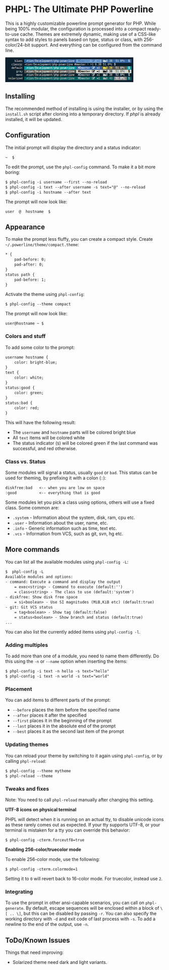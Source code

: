 PHPL: The Ultimate PHP Powerline
================================

This is a highly customizable powerline prompt generator for PHP. While being 100%
modular, the configuration is processed into a compact ready-to-use cache. Themes
are extremely dynamic, making use of a CSS-like syntax to add styles to panels based
on type, status or class, with 256-color/24-bit support. And everything can be configured
from the command line.

![phpl-themes](docs/phpl-themes.jpg)

## Installing

The recommended method of installing is using the installer, or by using the 
`install.sh` script after cloning into a temporary directory. If *phpl* is already
installed, it will be updated.

## Configuration

The initial prompt will display the directory and a status indicator:

    ~  $

To edit the prompt, use the `phpl-config` command. To make it a bit more boring:

    $ phpl-config -i username --first --no-reload
    $ phpl-config -i text --after username -s text="@" --no-reload
    $ phpl-config -i hostname --after text

The prompt will now look like:

    user  @  hostname  $

## Appearance

To make the prompt less fluffy, you can create a compact style. Create `~/.powerline/theme/compact.theme`:

    * {
        pad-before: 0;
        pad-after: 0;
    }
    status path {
        pad-before: 1;
    }

Activate the theme using `phpl-config`:

    $ phpl-config --theme compact

The prompt will now look like:

    user@hostname ~ $

### Colors and stuff

To add some color to the prompt:

    username hostname {
        color: bright-blue;
    }
    text {
        color: white;
    }
    status:good {
        color: green;
    }
    status:bad {
        color: red;
    }

This will have the following result:

 *  The `username` and `hostname` parts will be colored bright blue
 *  All `text` items will be colored white
 *  The status indicator (`$`) will be colored green if the last command was successful, and
    red otherwise.

### Class vs. Status

Some modules will signal a status, usually `good` or `bad`. This status can be used for theming,
by prefixing it with a colon (`:`):

    diskfree:bad   <-- when you are low on space
    :good          <-- everything that is good

Some modules let you pick a class using options, others will use a fixed class. Some common are:

 *  `.system` - Information about the system, disk, ram, cpu etc.
 *  `.user` - Information about the user, name, etc.
 *  `.info` - Generic information such as time, text etc.
 *  `.vcs` - Information from VCS, such as git, svn, hg etc.

## More commands

You can list all the available modules using `phpl-config -L`:

    $  phpl-config -L
    Available modules and options:
    - command: Execute a command and display the output
        = exec<string> - Command to execute (default:'')
        = class<string> - The class to use (default:'system')
    - diskfree: Show disk free space
        = si<boolean> - Use SI magnitudes (MiB,KiB etc) (default:true)
    - git: Git VCS status
        = tag<boolean> - Show tag (default:false)
        = status<boolean> - Show branch and status (default:true)
    ...

You can also list the currently added items using `phpl-config -l`.

### Adding multiples

To add more than one of a module, you need to name them differently. Do this using the
`-n` or `--name` option when inserting the items:

    $ phpl-config -i text -n hello -s text="hello"
    $ phpl-config -i text -n world -s text="world"

### Placement

You can add items to different parts of the prompt:

 *  `--before` places the item before the specified name
 *  `--after` places it after the specified
 *  `--first` places it in the beginning of the prompt
 *  `--last` places it in the absolute end of the prompt
 *  `--best` places it as the second last item of the prompt

### Updating themes

You can reload your theme by switching to it again using `phpl-config`, or by calling
`phpl-reload`:

    $ phpl-config --theme mytheme
    $ phpl-reload --theme

### Tweaks and fixes

Note: You need to call `phpl-reload` manually after changing this setting.

**UTF-8 icons on physical terminal**

PHPL will detect when it is running on an actual tty, to disable unicode icons as these
rarely comes out as expected. If your tty supports UTF-8, or your terminal is mistaken
for a tty you can override this behavior:

    $ phpl-config -cterm.forceutf8=true

**Enabling 256-color/truecolor mode**

To enable 256-color mode, use the following:

    $ phpl-config -cterm.colormode=1

Setting it to `0` will revert back to 16-color mode. For truecolor, instead use `2`.

### Integrating

To use the prompt in other ansi-capable scenarios, you can call on `phpl-generate`.
By default, escape sequences will be enclosed within a block of `\[ .. \]`, but this
can be disabled by passing `-r`. You can also specify the working directory with `-d`
and exit code of last process with `-s`. To add a newline to the end of the output,
use `-n`.

## ToDo/Known Issues

Things that need improving:

 *  Solarized theme need dark and light variants.
